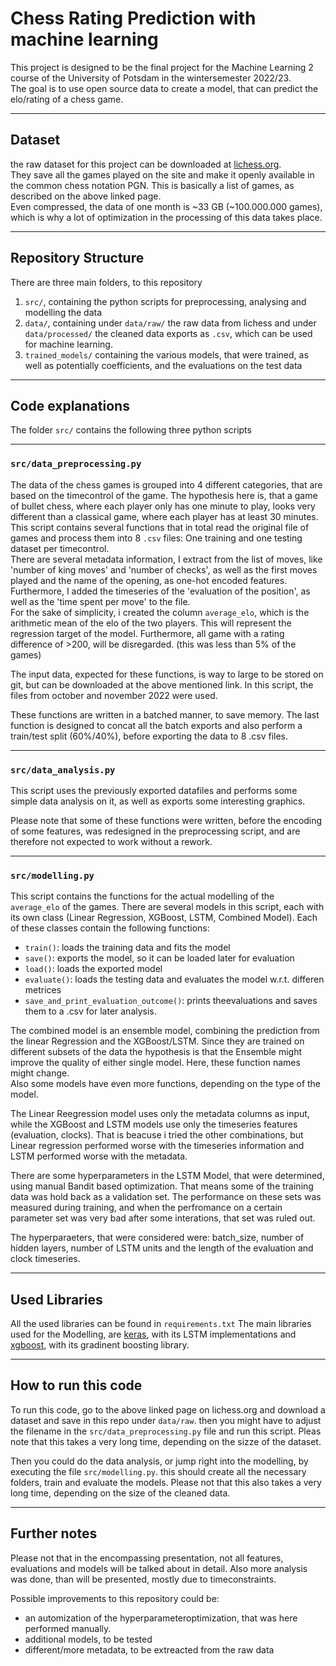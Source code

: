 # Chess Rating Prediction with machine learning

This project is designed to be the final project for the Machine Learning 2 course of the University of Potsdam in  the wintersemester 2022/23.\
The goal is to use open source data to create a model, that can predict the elo/rating of a chess game.


___
## Dataset
the raw dataset for this project can be downloaded at [lichess.org](https://database.lichess.org).\
They save all the games played on the site and make it openly available in the common chess notation PGN. This is basically a list of games, as described on the above linked page.\
Even compressed, the data of one month is ~33 GB (~100.000.000 games), which is why a lot of optimization in the processing of this data takes place.


___
## Repository Structure

There are three main folders, to this repository
1. `src/`, containing the python scripts for preprocessing, analysing and modelling the data
2. `data/`, containing under `data/raw/` the raw data from lichess and under `data/processed/` the cleaned data exports as `.csv`, which can be used for machine learning.
3. `trained_models/` containing the various models, that were trained, as well as potentially coefficients, and the evaluations on the test data


___
## Code explanations

The folder `src/` contains the following three python scripts
___
### `src/data_preprocessing.py`
The data of the chess games is grouped into 4 different categories, that are based on the timecontrol of the game. The hypothesis here is, that a game of bullet chess, where each player only has one minute to play, looks very different than a classical game, where each player has at least 30 minutes.\
This script contains several functions that in total read the original file of games and process them into 8 `.csv` files: One training and one testing dataset per timecontrol.\
There are several metadata information, I extract from the list of moves, like 'number of king moves' and 'number of checks', as well as the first moves played and the name of the opening, as one-hot encoded features.\
Furthermore, I added the timeseries of the 'evaluation of the position', as well as the 'time spent per move' to the file.\
For the sake of simplicity, i created the column `average_elo`, which is the arithmetic mean of the elo of the two players. This will represent the regression target of the model. Furthermore, all game with a rating difference of >200, will be disregarded. (this was less than 5% of the games)

The input data, expected for these functions, is way to large to be stored on git, but can be downloaded at the above mentioned link. In this script, the files from october and november 2022 were used.

These functions are written in a batched manner, to save memory. The last function is designed to concat all the batch exports and also perform a train/test split (60%/40%), before exporting the data to 8 .csv files.
___
### `src/data_analysis.py`
This script uses the previously exported datafiles and performs some simple data analysis on it, as well as exports some interesting graphics.

Please note that some of these functions were written, before the encoding of some features, was redesigned in the preprocessing script, and are therefore not expected to work without a rework.

___
### `src/modelling.py`
This script contains the functions for the actual modelling of the `average_elo` of the games. There are several models in this script, each with its own class (Linear Regression, XGBoost, LSTM, Combined Model). Each of these classes contain the following functions:
* `train()`: loads the training data and fits the model 
* `save()`: exports the model, so it can be loaded later for evaluation
* `load()`: loads the exported model
* `evaluate()`: loads the testing data and evaluates the model w.r.t. differen metrices
* `save_and_print_evaluation_outcome()`: prints theevaluations and saves them to a .csv for later analysis.

The combined model is an ensemble model, combining the prediction from the linear Regression and the XGBoost/LSTM. Since they are trained on different subsets of the data the hypothesis is that the Ensemble might improve the quality of either single model. Here, these function names might change.\
Also some models have even more functions, depending on the type of the model.

The Linear Reegression model uses only the metadata columns as input, while the XGBoost and LSTM models use only the timeseries features (evaluation, clocks). That is beacuse i tried the other combinations, but Linear regression performed worse with the timeseries information and LSTM performed worse with the metadata.

There are some hyperparameters in the LSTM Model, that were determined, using manual Bandit based optimization. That means some of the training data was hold back as a validation set. The performance on these sets was measured during training, and when the perfromance on a certain parameter set was very bad after some interations, that set was ruled out.

The hyperparaeters, that were considered were: batch_size, number of hidden layers, number of LSTM units and the length of the evaluation and clock timeseries.

___
## Used Libraries
All the used libraries can be found in `requirements.txt` 
The main libraries used for the Modelling, are [keras](https://keras.io/api/layers/recurrent_layers/lstm/), with its LSTM implementations and [xgboost](https://xgboost.readthedocs.io/en/stable/python/python_api.html), with its gradinent boosting library.

___
## How to run this code
To run this code, go to the above linked page on lichess.org and download a dataset and save in this repo under `data/raw`. then you might have to adjust the filename in the `src/data_preprocessing.py` file and run this script. Pleas note that this takes a very long time, depending on the sizze of the dataset.

Then you could do the data analysis, or jump right into the modelling, by executing the file `src/modelling.py`. this should create all the necessary folders, train and evaluate the models. Please not that this also takes a very long time, depending on the size of the cleaned data.

___
## Further notes
Please not that in the encompassing presentation, not all features, evaluations and models will be talked about in detail. Also more analysis was done, than will be presented, mostly due to timeconstraints.

Possible improvements to this repository could be:
* an automization of the hyperparameteroptimization, that was here performed manually.
* additional models, to be tested
* different/more metadata, to be extreacted from the raw data